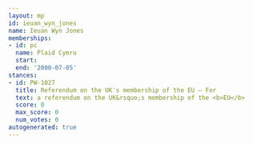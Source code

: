 ```yaml
---
layout: mp
id: ieuan_wyn_jones
name: Ieuan Wyn Jones
memberships:
- id: pc
  name: Plaid Cymru
  start: 
  end: '2000-07-05'
stances:
- id: PW-1027
  title: Referendum on the UK's membership of the EU — For
  text: a referendum on the UK&rsquo;s membership of the <b>EU</b>
  score: 0
  max_score: 0
  num_votes: 0
autogenerated: true
---
```

